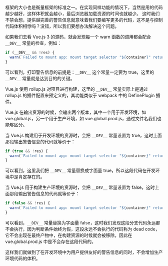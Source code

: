 框架的大小也是衡量框架的标准之一。在实现同样功能的情况下，当然是用的代码越少越好，这样体积就会越小，最后浏览器加载资源的时间也就越少。
这时我们不禁会想，提供越完善的警告信息就意味着我们要编写更多的代码，这不是与控制代码体积相悖吗？没错，所以我们要想办法解决这个问题。

如果我们去看 Vue.js 3 的源码，就会发现每一个 warn 函数的调用都会配合 `__DEV__` 常量的检查，例如：

```js
if (__DEV__ && !res) {
  warn(`Failed to mount app: mount target selector "${container}" returned null.`)
}
```

可以看到，打印警告信息的前提是：`__DEV__` 这个常量一定要为 true，这里的 `__DEV__` 常量就是达到目的的关键。

Vue.js 使用 rollup.js 对项目进行构建，这里的 `__DEV__` 常量实际上是通过 rollup.js 的插件配置来预定义的，其功能类似于 webpack 中的 DefinePlugin 插件。

Vue.js 在输出资源的时候，会输出两个版本，其中一个用于开发环境，如 vue.global.js，另一个用于生产环境，如 vue.global.prod.js，通过文件名我们也能够区分。

当 Vue.js 构建用于开发环境的资源时，会把 `__DEV__` 常量设置为 true，这时上面那段输出警告信息的代码就等价于：

```js
if (true && !res) {
  warn(`Failed to mount app: mount target selector "${container}" returned null.`)
}
```

可以看到，这里我们把 `__DEV__` 常量替换成字面量 true，所以这段代码在开发环境中是肯定存在的。

当 Vue.js 用于构建生产环境的资源时，会把 `__DEV__` 常量设置为 false，这时上面那段输出警告信息的代码就等价于：

```js
if (false && !res) {
  warn(`Failed to mount app: mount target selector "${container}" returned null.`)
}
```

可以看到，`__DEV__` 常量替换为字面量 false，这时我们发现这段分支代码永远都不会执行，因为判断条件始终为假，这段永远不会执行的代码称为 dead code，
它不会出现在最终产物中，在构建资源的时候就会被移除，因此在 vue.global.prod.js 中是不会存在这段代码的。

这样我们就做到了在开发环境中为用户提供友好的警告信息的同时，不会增加生产环境代码的体积。
